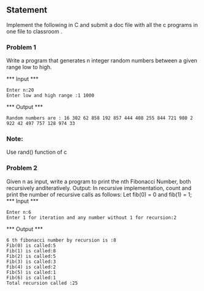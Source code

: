 ## Statement
Implement the following in C and submit  a doc file with all the c programs in one file to classroom .
### Problem 1
 Write a program that generates n integer random numbers between a given range low to high.

*** Input ***
```
Enter n:20
Enter low and high range :1 1000
```
*** Output ***
```
Random numbers are : 16 302 62 858 192 857 444 408 255 844 721 980 2 922 42 497 757 128 974 33 
```

### Note:
 Use rand() function of c

### Problem 2
 Given n as input, write a program to print the nth Fibonacci Number, both recursively anditeratively.
Output: In recursive implementation, count and print the number of recursive calls as follows: Let fib(0) = 0 and fib(1) = 1;
*** Input ***
```
Enter n:6
Enter 1 for iteration and any number without 1 for recursion:2
```
*** Output ***
```
6 th fibonacci number by recursion is :8
Fib(0) is called:5
Fib(1) is called:8
Fib(2) is called:5
Fib(3) is called:3
Fib(4) is called:2
Fib(5) is called:1
Fib(6) is called:1
Total recursion called :25
```